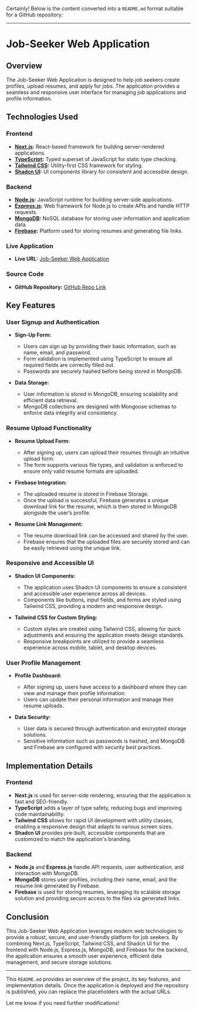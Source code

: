Certainly! Below is the content converted into a `README.md` format suitable for a GitHub repository:

---

# Job-Seeker Web Application

## Overview

The Job-Seeker Web Application is designed to help job seekers create profiles, upload resumes, and apply for jobs. The application provides a seamless and responsive user interface for managing job applications and profile information.

## Technologies Used

### Frontend
- **[Next.js](https://nextjs.org/):** React-based framework for building server-rendered applications.
- **[TypeScript](https://www.typescriptlang.org/):** Typed superset of JavaScript for static type checking.
- **[Tailwind CSS](https://tailwindcss.com/):** Utility-first CSS framework for styling.
- **[Shadcn UI](https://shadcn.dev/):** UI components library for consistent and accessible design.

### Backend
- **[Node.js](https://nodejs.org/):** JavaScript runtime for building server-side applications.
- **[Express.js](https://expressjs.com/):** Web framework for Node.js to create APIs and handle HTTP requests.
- **[MongoDB](https://www.mongodb.com/):** NoSQL database for storing user information and application data.
- **[Firebase](https://firebase.google.com/):** Platform used for storing resumes and generating file links.

### Live Application
- **Live URL:** [Job-Seeker Web Application](https://your-live-url-here.com)

### Source Code
- **GitHub Repository:** [GitHub Repo Link](https://github.com/your-github-repo)

## Key Features

### User Signup and Authentication
- **Sign-Up Form:** 
  - Users can sign up by providing their basic information, such as name, email, and password.
  - Form validation is implemented using TypeScript to ensure all required fields are correctly filled out.
  - Passwords are securely hashed before being stored in MongoDB.

- **Data Storage:**
  - User information is stored in MongoDB, ensuring scalability and efficient data retrieval.
  - MongoDB collections are designed with Mongoose schemas to enforce data integrity and consistency.

### Resume Upload Functionality
- **Resume Upload Form:**
  - After signing up, users can upload their resumes through an intuitive upload form.
  - The form supports various file types, and validation is enforced to ensure only valid resume formats are uploaded.

- **Firebase Integration:**
  - The uploaded resume is stored in Firebase Storage.
  - Once the upload is successful, Firebase generates a unique download link for the resume, which is then stored in MongoDB alongside the user’s profile.

- **Resume Link Management:**
  - The resume download link can be accessed and shared by the user.
  - Firebase ensures that the uploaded files are securely stored and can be easily retrieved using the unique link.

### Responsive and Accessible UI
- **Shadcn UI Components:**
  - The application uses Shadcn UI components to ensure a consistent and accessible user experience across all devices.
  - Components like buttons, input fields, and forms are styled using Tailwind CSS, providing a modern and responsive design.

- **Tailwind CSS for Custom Styling:**
  - Custom styles are created using Tailwind CSS, allowing for quick adjustments and ensuring the application meets design standards.
  - Responsive breakpoints are utilized to provide a seamless experience across mobile, tablet, and desktop devices.

### User Profile Management
- **Profile Dashboard:**
  - After signing up, users have access to a dashboard where they can view and manage their profile information.
  - Users can update their personal information and manage their resume uploads.

- **Data Security:**
  - User data is secured through authentication and encrypted storage solutions.
  - Sensitive information such as passwords is hashed, and MongoDB and Firebase are configured with security best practices.

## Implementation Details

### Frontend
- **Next.js** is used for server-side rendering, ensuring that the application is fast and SEO-friendly.
- **TypeScript** adds a layer of type safety, reducing bugs and improving code maintainability.
- **Tailwind CSS** allows for rapid UI development with utility classes, enabling a responsive design that adapts to various screen sizes.
- **Shadcn UI** provides pre-built, accessible components that are customized to match the application's branding.

### Backend
- **Node.js** and **Express.js** handle API requests, user authentication, and interaction with MongoDB.
- **MongoDB** stores user profiles, including their name, email, and the resume link generated by Firebase.
- **Firebase** is used for storing resumes, leveraging its scalable storage solution and providing secure access to the files via generated links.

## Conclusion

This Job-Seeker Web Application leverages modern web technologies to provide a robust, secure, and user-friendly platform for job seekers. By combining Next.js, TypeScript, Tailwind CSS, and Shadcn UI for the frontend with Node.js, Express.js, MongoDB, and Firebase for the backend, the application ensures a smooth user experience, efficient data management, and secure storage solutions.

---

This `README.md` provides an overview of the project, its key features, and implementation details. Once the application is deployed and the repository is published, you can replace the placeholders with the actual URLs.

Let me know if you need further modifications!
